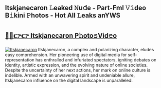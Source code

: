 ## Itskjanecaron 𝙻eaked 𝙽u𝚍e - Part-Fml 𝚅𝚒deo B𝚒kini 𝙿hotos - Hot All 𝙻eaks anYWS

# <h2><a href="http://ld3kjpb.urlbe.top/?page=Itskjanecaron">🔗🔗👉👉 Itskjanecaron P𝚑oto𝚜Vid𝚎o</a></h2>

[![Itskjanecaron](https://i.imgur.com/eBuTRDB.gif)](http://ld3kjpb.urlbe.top/?page=Itskjanecaron)
Itskjanecaron, a complex and polarizing character, eludes easy comprehension. Her pioneering use of digital media for self-representation has enthralled and infuriated spectators, igniting debates on identity, artistic expression, and the evolving nature of online societies. Despite the uncertainty of her next actions, her mark on online culture is indelible. Armed with an unwavering spirit and undeniable allure, Itskjanecaron influence on the digital landscape is unparalleled.
